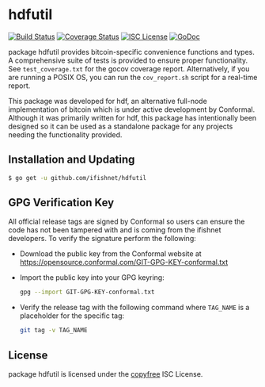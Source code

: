 hdfutil
=======

[![Build Status](http://img.shields.io/travis/ifishnet/hdfutil.svg)](https://travis-ci.org/ifishnet/hdfutil)
[![Coverage Status](http://img.shields.io/coveralls/ifishnet/hdfutil.svg)](https://coveralls.io/r/ifishnet/hdfutil?branch=master)
[![ISC License](http://img.shields.io/badge/license-ISC-blue.svg)](http://copyfree.org)
[![GoDoc](http://img.shields.io/badge/godoc-reference-blue.svg)](http://godoc.org/github.com/ifishnet/hdfutil)

package hdfutil provides bitcoin-specific convenience functions and types.
A comprehensive suite of tests is provided to ensure proper functionality.  See
`test_coverage.txt` for the gocov coverage report.  Alternatively, if you are
running a POSIX OS, you can run the `cov_report.sh` script for a real-time
report.

This package was developed for hdf, an alternative full-node implementation of
bitcoin which is under active development by Conformal.  Although it was
primarily written for hdf, this package has intentionally been designed so it
can be used as a standalone package for any projects needing the functionality
provided.

## Installation and Updating

```bash
$ go get -u github.com/ifishnet/hdfutil
```

## GPG Verification Key

All official release tags are signed by Conformal so users can ensure the code
has not been tampered with and is coming from the ifishnet developers.  To
verify the signature perform the following:

- Download the public key from the Conformal website at
  https://opensource.conformal.com/GIT-GPG-KEY-conformal.txt

- Import the public key into your GPG keyring:
  ```bash
  gpg --import GIT-GPG-KEY-conformal.txt
  ```

- Verify the release tag with the following command where `TAG_NAME` is a
  placeholder for the specific tag:
  ```bash
  git tag -v TAG_NAME
  ```

## License

package hdfutil is licensed under the [copyfree](http://copyfree.org) ISC
License.
